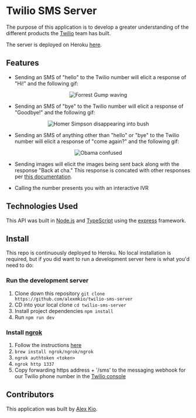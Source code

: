 # Twilio SMS Server
The purpose of this application is to develop a greater understanding of the different products the [Twilio](https://www.twilio.com/) team has built.

The server is deployed on Heroku [here](https://ak-twilio-sms-server.herokuapp.com/).

## Features
* Sending an SMS of "hello" to the Twilio number will elicit a response of "Hi!" and the following gif:
<p align="center">
  <img src="https://c.tenor.com/zQWHcFPU1-gAAAAC/forrest-gump.gif" alt="Forrest Gump waving" />
</p>

* Sending an SMS of "bye" to the Twilio number will elicit a response of "Goodbye!" and the following gif:
<p align="center">
  <img src="https://media0.giphy.com/media/COYGe9rZvfiaQ/200.gif" alt="Homer Simpson disappearing into bush" />
</p>

* Sending an SMS of anything other than "hello" or "bye" to the Twilio number will elicit a response of "come again?" and the following gif:
<p align="center">
  <img src="https://c.tenor.com/oRhDoibDP0kAAAAM/barack-obama-former-us-president.gif" alt="Obama confused" />
</p>

* Sending images will elicit the images being sent back along with the response "Back at cha." This response is concated with other responses per [this documentation](https://www.twilio.com/docs/messaging/twiml/message#nouns).

* Calling the number presents you with an interactive IVR

## Technologies Used
This API was built in [Node.js](https://nodejs.org/) and [TypeScript](https://www.typescriptlang.org/) using the [express](https://expressjs.com/) framework.

## Install
This repo is continuously deployed to Heroku. No local installation is required, but if you did want to run a development server here is what you'd need to do:

### Run the development server
1. Clone down this repository `git clone https://github.com/alexmkio/twilio-sms-server`
2. CD into your local clone `cd twilio-sms-server`
3. Install project dependencies `npm install`
4. Run `npm run dev`

### Install [ngrok](https://ngrok.com/download)
1. Follow the instructions [here](https://www.youtube.com/watch?v=f9jE5ywz8cs)
2. `brew install ngrok/ngrok/ngrok`
3. `ngrok authtoken <token>`
4. `ngrok http 1337`
5. Copy forwarding https address + '/sms' to the messaging webhook for our Twilio phone number in the [Twilio console](https://console.twilio.com/)

## Contributors
This application was built by [Alex Kio](https://www.linkedin.com/in/alexkio/).
